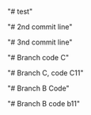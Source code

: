 "# test"

"# 2nd commit line" 


"# 3nd commit line" 







"# Branch code C"


"# Branch C, code C11"

"# Branch B Code"


"# Branch B code b11"